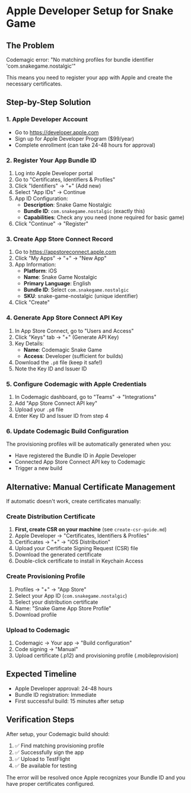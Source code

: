 # Apple Developer Setup for Snake Game

## The Problem
Codemagic error: "No matching profiles for bundle identifier 'com.snakegame.nostalgic'"

This means you need to register your app with Apple and create the necessary certificates.

## Step-by-Step Solution

### 1. Apple Developer Account
- Go to https://developer.apple.com
- Sign up for Apple Developer Program ($99/year)
- Complete enrollment (can take 24-48 hours for approval)

### 2. Register Your App Bundle ID
1. Log into Apple Developer portal
2. Go to "Certificates, Identifiers & Profiles"
3. Click "Identifiers" → "+" (Add new)
4. Select "App IDs" → Continue
5. App ID Configuration:
   - **Description**: Snake Game Nostalgic
   - **Bundle ID**: `com.snakegame.nostalgic` (exactly this)
   - **Capabilities**: Check any you need (none required for basic game)
6. Click "Continue" → "Register"

### 3. Create App Store Connect Record
1. Go to https://appstoreconnect.apple.com
2. Click "My Apps" → "+" → "New App"
3. App Information:
   - **Platform**: iOS
   - **Name**: Snake Game Nostalgic
   - **Primary Language**: English
   - **Bundle ID**: Select `com.snakegame.nostalgic`
   - **SKU**: snake-game-nostalgic (unique identifier)
4. Click "Create"

### 4. Generate App Store Connect API Key
1. In App Store Connect, go to "Users and Access"
2. Click "Keys" tab → "+" (Generate API Key)
3. Key Details:
   - **Name**: Codemagic Snake Game
   - **Access**: Developer (sufficient for builds)
4. Download the `.p8` file (keep it safe!)
5. Note the Key ID and Issuer ID

### 5. Configure Codemagic with Apple Credentials
1. In Codemagic dashboard, go to "Teams" → "Integrations"
2. Add "App Store Connect API key"
3. Upload your `.p8` file
4. Enter Key ID and Issuer ID from step 4

### 6. Update Codemagic Build Configuration
The provisioning profiles will be automatically generated when you:
- Have registered the Bundle ID in Apple Developer
- Connected App Store Connect API key to Codemagic
- Trigger a new build

## Alternative: Manual Certificate Management

If automatic doesn't work, create certificates manually:

### Create Distribution Certificate
1. **First, create CSR on your machine** (see `create-csr-guide.md`)
2. Apple Developer → "Certificates, Identifiers & Profiles"
3. Certificates → "+" → "iOS Distribution"
4. Upload your Certificate Signing Request (CSR) file
5. Download the generated certificate
6. Double-click certificate to install in Keychain Access

### Create Provisioning Profile
1. Profiles → "+" → "App Store"
2. Select your App ID (`com.snakegame.nostalgic`)
3. Select your distribution certificate
4. Name: "Snake Game App Store Profile"
5. Download profile

### Upload to Codemagic
1. Codemagic → Your app → "Build configuration"
2. Code signing → "Manual"
3. Upload certificate (.p12) and provisioning profile (.mobileprovision)

## Expected Timeline
- Apple Developer approval: 24-48 hours
- Bundle ID registration: Immediate
- First successful build: 15 minutes after setup

## Verification Steps
After setup, your Codemagic build should:
1. ✅ Find matching provisioning profile
2. ✅ Successfully sign the app
3. ✅ Upload to TestFlight
4. ✅ Be available for testing

The error will be resolved once Apple recognizes your Bundle ID and you have proper certificates configured.